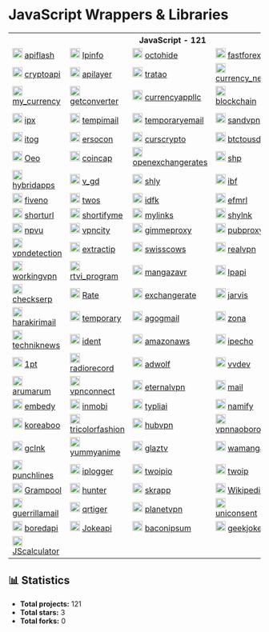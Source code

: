 # JavaScript Wrappers & Libraries


<table>
    <tr> <th colspan="5">JavaScript - 121</th> </tr>
    <tr>
      <td>
        <img src="https://apiflash.com/favicon.ico" height="20px" alt="apiflash" onerror="this.src='https://github.com/favicon.ico'">
        <a href="https://github.com/l0v3m0n3y/apiflash" target="_blank"> apiflash </a>
      </td>
      <td>
        <img src="https://ipinfo.io/favicon.ico" height="20px" alt="Ipinfo" onerror="this.src='https://github.com/favicon.ico'">
        <a href="https://github.com/l0v3m0n3y/Ipinfo" target="_blank"> Ipinfo </a>
      </td>
      <td>
        <img src="https://www.javascript.com/favicon.ico" height="20px" alt="octohide" onerror="this.src='https://github.com/favicon.ico'">
        <a href="https://github.com/l0v3m0n3y/octohide" target="_blank"> octohide </a>
      </td>
      <td>
        <img src="https://fastforex.io/favicon.ico" height="20px" alt="fastforex" onerror="this.src='https://github.com/favicon.ico'">
        <a href="https://github.com/l0v3m0n3y/fastforex" target="_blank"> fastforex </a>
      </td>
      <td>
        <img src="https://kursyvalut.info/favicon.ico" height="20px" alt="kursyvalut" onerror="this.src='https://github.com/favicon.ico'">
        <a href="https://github.com/l0v3m0n3y/kursyvalut" target="_blank"> kursyvalut </a>
      </td>
    </tr>
    <tr>
      <td>
        <img src="https://cryptoapi.biz/favicon.ico" height="20px" alt="cryptoapi" onerror="this.src='https://github.com/favicon.ico'">
        <a href="https://github.com/l0v3m0n3y/cryptoapi" target="_blank"> cryptoapi </a>
      </td>
      <td>
        <img src="https://apilayer.net/favicon.ico" height="20px" alt="apilayer" onerror="this.src='https://github.com/favicon.ico'">
        <a href="https://github.com/l0v3m0n3y/apilayer" target="_blank"> apilayer </a>
      </td>
      <td>
        <img src="https://tratao.com/favicon.ico" height="20px" alt="tratao" onerror="this.src='https://github.com/favicon.ico'">
        <a href="https://github.com/l0v3m0n3y/tratao" target="_blank"> tratao </a>
      </td>
      <td>
        <img src="https://currency-new.julien-millau.fr/favicon.ico" height="20px" alt="currency_new" onerror="this.src='https://github.com/favicon.ico'">
        <a href="https://github.com/l0v3m0n3y/currency_new" target="_blank"> currency_new </a>
      </td>
      <td>
        <img src="https://markets.ft.com/favicon.ico" height="20px" alt="markets_ft" onerror="this.src='https://github.com/favicon.ico'">
        <a href="https://github.com/l0v3m0n3y/markets_ft" target="_blank"> markets_ft </a>
      </td>
    </tr>
    <tr>
      <td>
        <img src="https://my-currency.io/favicon.ico" height="20px" alt="my_currency" onerror="this.src='https://github.com/favicon.ico'">
        <a href="https://github.com/l0v3m0n3y/my_currency" target="_blank"> my_currency </a>
      </td>
      <td>
        <img src="https://getconverter.org/favicon.ico" height="20px" alt="getconverter" onerror="this.src='https://github.com/favicon.ico'">
        <a href="https://github.com/l0v3m0n3y/getconverter" target="_blank"> getconverter </a>
      </td>
      <td>
        <img src="https://currencyappllc.com/favicon.ico" height="20px" alt="currencyappllc" onerror="this.src='https://github.com/favicon.ico'">
        <a href="https://github.com/l0v3m0n3y/currencyappllc" target="_blank"> currencyappllc </a>
      </td>
      <td>
        <img src="https://blockchain.info/favicon.ico" height="20px" alt="blockchain" onerror="this.src='https://github.com/favicon.ico'">
        <a href="https://github.com/l0v3m0n3y/blockchain" target="_blank"> blockchain </a>
      </td>
      <td>
        <img src="https://shikimori.one/favicon.ico" height="20px" alt="shikimori" onerror="this.src='https://github.com/favicon.ico'">
        <a href="https://github.com/l0v3m0n3y/shikimori" target="_blank"> shikimori </a>
      </td>
    </tr>
    <tr>
      <td>
        <img src="https://ipx.ac/favicon.ico" height="20px" alt="ipx" onerror="this.src='https://github.com/favicon.ico'">
        <a href="https://github.com/l0v3m0n3y/ipx" target="_blank"> ipx </a>
      </td>
      <td>
        <img src="https://tempimail.org/favicon.ico" height="20px" alt="tempimail" onerror="this.src='https://github.com/favicon.ico'">
        <a href="https://github.com/l0v3m0n3y/tempimail" target="_blank"> tempimail </a>
      </td>
      <td>
        <img src="https://www.javascript.com/favicon.ico" height="20px" alt="temporaryemail" onerror="this.src='https://github.com/favicon.ico'">
        <a href="https://github.com/l0v3m0n3y/temporaryemail" target="_blank"> temporaryemail </a>
      </td>
      <td>
        <img src="https://sandvpn.com/favicon.ico" height="20px" alt="sandvpn" onerror="this.src='https://github.com/favicon.ico'">
        <a href="https://github.com/l0v3m0n3y/sandvpn" target="_blank"> sandvpn </a>
      </td>
      <td>
        <img src="https://currencyrate.today/favicon.ico" height="20px" alt="currencyrate" onerror="this.src='https://github.com/favicon.ico'">
        <a href="https://github.com/l0v3m0n3y/currencyrate" target="_blank"> currencyrate </a>
      </td>
    </tr>
    <tr>
      <td>
        <img src="https://itog.by/favicon.ico" height="20px" alt="itog" onerror="this.src='https://github.com/favicon.ico'">
        <a href="https://github.com/l0v3m0n3y/itog" target="_blank"> itog </a>
      </td>
      <td>
        <img src="https://ersocon.net/favicon.ico" height="20px" alt="ersocon" onerror="this.src='https://github.com/favicon.ico'">
        <a href="https://github.com/l0v3m0n3y/ersocon" target="_blank"> ersocon </a>
      </td>
      <td>
        <img src="https://curscrypto.ru/favicon.ico" height="20px" alt="curscrypto" onerror="this.src='https://github.com/favicon.ico'">
        <a href="https://github.com/l0v3m0n3y/curscrypto" target="_blank"> curscrypto </a>
      </td>
      <td>
        <img src="https://www.javascript.com/favicon.ico" height="20px" alt="btctousd" onerror="this.src='https://github.com/favicon.ico'">
        <a href="https://github.com/l0v3m0n3y/btctousd" target="_blank"> btctousd </a>
      </td>
      <td>
        <img src="https://frankfurter.app/favicon.ico" height="20px" alt="frankfurter" onerror="this.src='https://github.com/favicon.ico'">
        <a href="https://github.com/l0v3m0n3y/frankfurter" target="_blank"> frankfurter </a>
      </td>
    </tr>
    <tr>
      <td>
        <img src="https://oeo.li/favicon.ico" height="20px" alt="Oeo" onerror="this.src='https://github.com/favicon.ico'">
        <a href="https://github.com/l0v3m0n3y/Oeo" target="_blank"> Oeo </a>
      </td>
      <td>
        <img src="https://coincap.io/favicon.ico" height="20px" alt="coincap" onerror="this.src='https://github.com/favicon.ico'">
        <a href="https://github.com/l0v3m0n3y/coincap" target="_blank"> coincap </a>
      </td>
      <td>
        <img src="https://openexchangerates.org/favicon.ico" height="20px" alt="openexchangerates" onerror="this.src='https://github.com/favicon.ico'">
        <a href="https://github.com/l0v3m0n3y/openexchangerates" target="_blank"> openexchangerates </a>
      </td>
      <td>
        <img src="https://shp.lol/favicon.ico" height="20px" alt="shp" onerror="this.src='https://github.com/favicon.ico'">
        <a href="https://github.com/l0v3m0n3y/shp" target="_blank"> shp </a>
      </td>
      <td>
        <img src="https://tny.im/favicon.ico" height="20px" alt="tny" onerror="this.src='https://github.com/favicon.ico'">
        <a href="https://github.com/l0v3m0n3y/tny" target="_blank"> tny </a>
      </td>
    </tr>
    <tr>
      <td>
        <img src="https://hybridapps.net/favicon.ico" height="20px" alt="hybridapps" onerror="this.src='https://github.com/favicon.ico'">
        <a href="https://github.com/l0v3m0n3y/hybridapps" target="_blank"> hybridapps </a>
      </td>
      <td>
        <img src="https://v.gd/favicon.ico" height="20px" alt="v_gd" onerror="this.src='https://github.com/favicon.ico'">
        <a href="https://github.com/l0v3m0n3y/v_gd" target="_blank"> v_gd </a>
      </td>
      <td>
        <img src="https://shly.link/favicon.ico" height="20px" alt="shly" onerror="this.src='https://github.com/favicon.ico'">
        <a href="https://github.com/l0v3m0n3y/shly" target="_blank"> shly </a>
      </td>
      <td>
        <img src="https://ibf.tw/favicon.ico" height="20px" alt="ibf" onerror="this.src='https://github.com/favicon.ico'">
        <a href="https://github.com/l0v3m0n3y/ibf" target="_blank"> ibf </a>
      </td>
      <td>
        <img src="https://ur0.cc/favicon.ico" height="20px" alt="urzero" onerror="this.src='https://github.com/favicon.ico'">
        <a href="https://github.com/l0v3m0n3y/urzero" target="_blank"> urzero </a>
      </td>
    </tr>
    <tr>
      <td>
        <img src="https://5ne.co/favicon.ico" height="20px" alt="fiveno" onerror="this.src='https://github.com/favicon.ico'">
        <a href="https://github.com/l0v3m0n3y/fiveno" target="_blank"> fiveno </a>
      </td>
      <td>
        <img src="https://2s.gg/favicon.ico" height="20px" alt="twos" onerror="this.src='https://github.com/favicon.ico'">
        <a href="https://github.com/l0v3m0n3y/twos" target="_blank"> twos </a>
      </td>
      <td>
        <img src="https://idfk.lol/favicon.ico" height="20px" alt="idfk" onerror="this.src='https://github.com/favicon.ico'">
        <a href="https://github.com/l0v3m0n3y/idfk" target="_blank"> idfk </a>
      </td>
      <td>
        <img src="https://www.efmrl.link/favicon.ico" height="20px" alt="efmrl" onerror="this.src='https://github.com/favicon.ico'">
        <a href="https://github.com/l0v3m0n3y/efmrl" target="_blank"> efmrl </a>
      </td>
      <td>
        <img src="https://l.muz.kr/favicon.ico" height="20px" alt="Muz" onerror="this.src='https://github.com/favicon.ico'">
        <a href="https://github.com/l0v3m0n3y/Muz" target="_blank"> Muz </a>
      </td>
    </tr>
    <tr>
      <td>
        <img src="https://shorturl.life/favicon.ico" height="20px" alt="shorturl" onerror="this.src='https://github.com/favicon.ico'">
        <a href="https://github.com/l0v3m0n3y/shorturl" target="_blank"> shorturl </a>
      </td>
      <td>
        <img src="https://shortifyme.co/favicon.ico" height="20px" alt="shortifyme" onerror="this.src='https://github.com/favicon.ico'">
        <a href="https://github.com/l0v3m0n3y/shortifyme" target="_blank"> shortifyme </a>
      </td>
      <td>
        <img src="https://mylinks.top/favicon.ico" height="20px" alt="mylinks" onerror="this.src='https://github.com/favicon.ico'">
        <a href="https://github.com/l0v3m0n3y/mylinks" target="_blank"> mylinks </a>
      </td>
      <td>
        <img src="https://shylnk.com/favicon.ico" height="20px" alt="shylnk" onerror="this.src='https://github.com/favicon.ico'">
        <a href="https://github.com/l0v3m0n3y/shylnk" target="_blank"> shylnk </a>
      </td>
      <td>
        <img src="https://refer.is/favicon.ico" height="20px" alt="refer" onerror="this.src='https://github.com/favicon.ico'">
        <a href="https://github.com/l0v3m0n3y/refer" target="_blank"> refer </a>
      </td>
    </tr>
    <tr>
      <td>
        <img src="https://geo.npvu.me/favicon.ico" height="20px" alt="npvu" onerror="this.src='https://github.com/favicon.ico'">
        <a href="https://github.com/l0v3m0n3y/npvu" target="_blank"> npvu </a>
      </td>
      <td>
        <img src="https://vpncity.com/favicon.ico" height="20px" alt="vpncity" onerror="this.src='https://github.com/favicon.ico'">
        <a href="https://github.com/l0v3m0n3y/vpncity" target="_blank"> vpncity </a>
      </td>
      <td>
        <img src="https://gimmeproxy.com/favicon.ico" height="20px" alt="gimmeproxy" onerror="this.src='https://github.com/favicon.ico'">
        <a href="https://github.com/l0v3m0n3y/gimmeproxy" target="_blank"> gimmeproxy </a>
      </td>
      <td>
        <img src="https://pubproxy.com/favicon.ico" height="20px" alt="pubproxy" onerror="this.src='https://github.com/favicon.ico'">
        <a href="https://github.com/l0v3m0n3y/pubproxy" target="_blank"> pubproxy </a>
      </td>
      <td>
        <img src="https://freeipapi.com/favicon.ico" height="20px" alt="freeipapi" onerror="this.src='https://github.com/favicon.ico'">
        <a href="https://github.com/l0v3m0n3y/freeipapi" target="_blank"> freeipapi </a>
      </td>
    </tr>
    <tr>
      <td>
        <img src="https://www.vpndetection.net/favicon.ico" height="20px" alt="vpndetection" onerror="this.src='https://github.com/favicon.ico'">
        <a href="https://github.com/l0v3m0n3y/vpndetection" target="_blank"> vpndetection </a>
      </td>
      <td>
        <img src="https://extractip.com/favicon.ico" height="20px" alt="extractip" onerror="this.src='https://github.com/favicon.ico'">
        <a href="https://github.com/l0v3m0n3y/extractip" target="_blank"> extractip </a>
      </td>
      <td>
        <img src="https://swisscows.com/favicon.ico" height="20px" alt="swisscows" onerror="this.src='https://github.com/favicon.ico'">
        <a href="https://github.com/l0v3m0n3y/swisscows" target="_blank"> swisscows </a>
      </td>
      <td>
        <img src="https://realvpn.space/favicon.ico" height="20px" alt="realvpn" onerror="this.src='https://github.com/favicon.ico'">
        <a href="https://github.com/l0v3m0n3y/realvpn" target="_blank"> realvpn </a>
      </td>
      <td>
        <img src="https://mybrowservpn.com/favicon.ico" height="20px" alt="mybrowservpn" onerror="this.src='https://github.com/favicon.ico'">
        <a href="https://github.com/l0v3m0n3y/mybrowservpn" target="_blank"> mybrowservpn </a>
      </td>
    </tr>
    <tr>
      <td>
        <img src="https://workingvpn.com/favicon.ico" height="20px" alt="workingvpn" onerror="this.src='https://github.com/favicon.ico'">
        <a href="https://github.com/l0v3m0n3y/workingvpn" target="_blank"> workingvpn </a>
      </td>
      <td>
        <img src="https://www.javascript.com/favicon.ico" height="20px" alt="rtvi_program" onerror="this.src='https://github.com/favicon.ico'">
        <a href="https://github.com/l0v3m0n3y/rtvi_program" target="_blank"> rtvi_program </a>
      </td>
      <td>
        <img src="https://mangazavr.ru/favicon.ico" height="20px" alt="mangazavr" onerror="this.src='https://github.com/favicon.ico'">
        <a href="https://github.com/l0v3m0n3y/mangazavr" target="_blank"> mangazavr </a>
      </td>
      <td>
        <img src="https://ipapi.co/favicon.ico" height="20px" alt="Ipapi" onerror="this.src='https://github.com/favicon.ico'">
        <a href="https://github.com/l0v3m0n3y/Ipapi" target="_blank"> Ipapi </a>
      </td>
      <td>
        <img src="https://addon.dnslytics.net/favicon.ico" height="20px" alt="dnslytics" onerror="this.src='https://github.com/favicon.ico'">
        <a href="https://github.com/l0v3m0n3y/dnslytics" target="_blank"> dnslytics </a>
      </td>
    </tr>
    <tr>
      <td>
        <img src="https://checkserp.com/favicon.ico" height="20px" alt="checkserp" onerror="this.src='https://github.com/favicon.ico'">
        <a href="https://github.com/l0v3m0n3y/checkserp" target="_blank"> checkserp </a>
      </td>
      <td>
        <img src="https://rate-api.oeo.li/favicon.ico" height="20px" alt="Rate" onerror="this.src='https://github.com/favicon.ico'">
        <a href="https://github.com/l0v3m0n3y/Rate" target="_blank"> Rate </a>
      </td>
      <td>
        <img src="https://www.exchangerate-api.com/favicon.ico" height="20px" alt="exchangerate" onerror="this.src='https://github.com/favicon.ico'">
        <a href="https://github.com/l0v3m0n3y/exchangerate" target="_blank"> exchangerate </a>
      </td>
      <td>
        <img src="https://jarvis.cx/favicon.ico" height="20px" alt="jarvis" onerror="this.src='https://github.com/favicon.ico'">
        <a href="https://github.com/l0v3m0n3y/jarvis" target="_blank"> jarvis </a>
      </td>
      <td>
        <img src="https://tempmail.altmails.com/favicon.ico" height="20px" alt="altmails" onerror="this.src='https://github.com/favicon.ico'">
        <a href="https://github.com/l0v3m0n3y/altmails" target="_blank"> altmails </a>
      </td>
    </tr>
    <tr>
      <td>
        <img src="https://harakirimail.com/favicon.ico" height="20px" alt="harakirimail" onerror="this.src='https://github.com/favicon.ico'">
        <a href="https://github.com/l0v3m0n3y/harakirimail" target="_blank"> harakirimail </a>
      </td>
      <td>
        <img src="https://temporary-mail.net/favicon.ico" height="20px" alt="temporary" onerror="this.src='https://github.com/favicon.ico'">
        <a href="https://github.com/l0v3m0n3y/temporary" target="_blank"> temporary </a>
      </td>
      <td>
        <img src="https://agogmail.com/favicon.ico" height="20px" alt="agogmail" onerror="this.src='https://github.com/favicon.ico'">
        <a href="https://github.com/l0v3m0n3y/agogmail" target="_blank"> agogmail </a>
      </td>
      <td>
        <img src="https://zona.plus/favicon.ico" height="20px" alt="zona" onerror="this.src='https://github.com/favicon.ico'">
        <a href="https://github.com/l0v3m0n3y/zona" target="_blank"> zona </a>
      </td>
      <td>
        <img src="https://www.javascript.com/favicon.ico" height="20px" alt="Aigenerator" onerror="this.src='https://github.com/favicon.ico'">
        <a href="https://github.com/l0v3m0n3y/Aigenerator" target="_blank"> Aigenerator </a>
      </td>
    </tr>
    <tr>
      <td>
        <img src="https://techniknews.net/favicon.ico" height="20px" alt="techniknews" onerror="this.src='https://github.com/favicon.ico'">
        <a href="https://github.com/l0v3m0n3y/techniknews" target="_blank"> techniknews </a>
      </td>
      <td>
        <img src="https://ident.me/favicon.ico" height="20px" alt="ident" onerror="this.src='https://github.com/favicon.ico'">
        <a href="https://github.com/l0v3m0n3y/ident" target="_blank"> ident </a>
      </td>
      <td>
        <img src="https://checkip.amazonaws.com/apple-touch-icon.png" height="20px" alt="amazonaws" onerror="this.src='https://github.com/favicon.ico'">
        <a href="https://github.com/l0v3m0n3y/amazonaws" target="_blank"> amazonaws </a>
      </td>
      <td>
        <img src="https://ipecho.net/favicon.ico" height="20px" alt="ipecho" onerror="this.src='https://github.com/favicon.ico'">
        <a href="https://github.com/l0v3m0n3y/ipecho" target="_blank"> ipecho </a>
      </td>
      <td>
        <img src="https://owo.vc/favicon.ico" height="20px" alt="owo" onerror="this.src='https://github.com/favicon.ico'">
        <a href="https://github.com/l0v3m0n3y/owo" target="_blank"> owo </a>
      </td>
    </tr>
    <tr>
      <td>
        <img src="https://1pt.co/favicon.ico" height="20px" alt="1pt" onerror="this.src='https://github.com/favicon.ico'">
        <a href="https://github.com/l0v3m0n3y/1pt" target="_blank"> 1pt </a>
      </td>
      <td>
        <img src="https://radiorecord.ru/favicon.ico" height="20px" alt="radiorecord" onerror="this.src='https://github.com/favicon.ico'">
        <a href="https://github.com/l0v3m0n3y/radiorecord" target="_blank"> radiorecord </a>
      </td>
      <td>
        <img src="https://geo.adwolf.ru/favicon.ico" height="20px" alt="adwolf" onerror="this.src='https://github.com/favicon.ico'">
        <a href="https://github.com/l0v3m0n3y/adwolf" target="_blank"> adwolf </a>
      </td>
      <td>
        <img src="https://iplookup.vvdev.ru/favicon.ico" height="20px" alt="vvdev" onerror="this.src='https://github.com/favicon.ico'">
        <a href="https://github.com/l0v3m0n3y/vvdev" target="_blank"> vvdev </a>
      </td>
      <td>
        <img src="https://europaplus.ru/favicon.ico" height="20px" alt="europaplus" onerror="this.src='https://github.com/favicon.ico'">
        <a href="https://github.com/l0v3m0n3y/europaplus" target="_blank"> europaplus </a>
      </td>
    </tr>
    <tr>
      <td>
        <img src="https://arumarum.com/favicon.ico" height="20px" alt="arumarum" onerror="this.src='https://github.com/favicon.ico'">
        <a href="https://github.com/l0v3m0n3y/arumarum" target="_blank"> arumarum </a>
      </td>
      <td>
        <img src="https://www.javascript.com/favicon.ico" height="20px" alt="vpnconnect" onerror="this.src='https://github.com/favicon.ico'">
        <a href="https://github.com/l0v3m0n3y/vpnconnect" target="_blank"> vpnconnect </a>
      </td>
      <td>
        <img src="https://eternalvpn.me/favicon.ico" height="20px" alt="eternalvpn" onerror="this.src='https://github.com/favicon.ico'">
        <a href="https://github.com/l0v3m0n3y/eternalvpn" target="_blank"> eternalvpn </a>
      </td>
      <td>
        <img src="https://mail.gw/favicon.ico" height="20px" alt="mail" onerror="this.src='https://github.com/favicon.ico'">
        <a href="https://github.com/l0v3m0n3y/mail" target="_blank"> mail </a>
      </td>
      <td>
        <img src="https://www.linshi-email.com/favicon.ico" height="20px" alt="linshi" onerror="this.src='https://github.com/favicon.ico'">
        <a href="https://github.com/l0v3m0n3y/linshi" target="_blank"> linshi </a>
      </td>
    </tr>
    <tr>
      <td>
        <img src="https://embedy.cc/favicon.ico" height="20px" alt="embedy" onerror="this.src='https://github.com/favicon.ico'">
        <a href="https://github.com/l0v3m0n3y/embedy" target="_blank"> embedy </a>
      </td>
      <td>
        <img src="https://cmp.inmobi.com/favicon.ico" height="20px" alt="inmobi" onerror="this.src='https://github.com/favicon.ico'">
        <a href="https://github.com/l0v3m0n3y/inmobi" target="_blank"> inmobi </a>
      </td>
      <td>
        <img src="https://typli.ai/favicon.ico" height="20px" alt="typliai" onerror="this.src='https://github.com/favicon.ico'">
        <a href="https://github.com/l0v3m0n3y/typliai" target="_blank"> typliai </a>
      </td>
      <td>
        <img src="https://namify.tech/favicon.ico" height="20px" alt="namify" onerror="this.src='https://github.com/favicon.ico'">
        <a href="https://github.com/l0v3m0n3y/namify" target="_blank"> namify </a>
      </td>
      <td>
        <img src="https://kpopvisage.com/favicon.ico" height="20px" alt="kpopvisage" onerror="this.src='https://github.com/favicon.ico'">
        <a href="https://github.com/l0v3m0n3y/kpopvisage" target="_blank"> kpopvisage </a>
      </td>
    </tr>
    <tr>
      <td>
        <img src="https://www.koreaboo.com/favicon.ico" height="20px" alt="koreaboo" onerror="this.src='https://github.com/favicon.ico'">
        <a href="https://github.com/l0v3m0n3y/koreaboo" target="_blank"> koreaboo </a>
      </td>
      <td>
        <img src="https://tricolorfashion.com/favicon.ico" height="20px" alt="tricolorfashion" onerror="this.src='https://github.com/favicon.ico'">
        <a href="https://github.com/l0v3m0n3y/tricolorfashion" target="_blank"> tricolorfashion </a>
      </td>
      <td>
        <img src="https://hub-vpn.com/favicon.ico" height="20px" alt="hubvpn" onerror="this.src='https://github.com/favicon.ico'">
        <a href="https://github.com/l0v3m0n3y/hubvpn" target="_blank"> hubvpn </a>
      </td>
      <td>
        <img src="https://vpn-naoborot.online/favicon.ico" height="20px" alt="vpnnaoborot" onerror="this.src='https://github.com/favicon.ico'">
        <a href="https://github.com/l0v3m0n3y/vpnnaoborot" target="_blank"> vpnnaoborot </a>
      </td>
      <td>
        <img src="https://troywell.org/favicon.ico" height="20px" alt="troywell" onerror="this.src='https://github.com/favicon.ico'">
        <a href="https://github.com/l0v3m0n3y/troywell" target="_blank"> troywell </a>
      </td>
    </tr>
    <tr>
      <td>
        <img src="https://gclnk.com/favicon.ico" height="20px" alt="gclnk" onerror="this.src='https://github.com/favicon.ico'">
        <a href="https://github.com/l0v3m0n3y/gclnk" target="_blank"> gclnk </a>
      </td>
      <td>
        <img src="https://yummyani.me/favicon.ico" height="20px" alt="yummyanime" onerror="this.src='https://github.com/favicon.ico'">
        <a href="https://github.com/l0v3m0n3y/yummyanime" target="_blank"> yummyanime </a>
      </td>
      <td>
        <img src="https://glaz.tv/favicon.ico" height="20px" alt="glaztv" onerror="this.src='https://github.com/favicon.ico'">
        <a href="https://github.com/l0v3m0n3y/glaztv" target="_blank"> glaztv </a>
      </td>
      <td>
        <img src="https://wamanga.ru/favicon.ico" height="20px" alt="wamanga" onerror="this.src='https://github.com/favicon.ico'">
        <a href="https://github.com/l0v3m0n3y/wamanga" target="_blank"> wamanga </a>
      </td>
      <td>
        <img src="https://waa.ai/favicon.ico" height="20px" alt="waaai" onerror="this.src='https://github.com/favicon.ico'">
        <a href="https://github.com/l0v3m0n3y/waaai" target="_blank"> waaai </a>
      </td>
    </tr>
    <tr>
      <td>
        <img src="https://punchlines.ai/favicon.ico" height="20px" alt="punchlines" onerror="this.src='https://github.com/favicon.ico'">
        <a href="https://github.com/l0v3m0n3y/punchlines" target="_blank"> punchlines </a>
      </td>
      <td>
        <img src="https://iplogger.org/favicon.ico" height="20px" alt="iplogger" onerror="this.src='https://github.com/favicon.ico'">
        <a href="https://github.com/l0v3m0n3y/iplogger" target="_blank"> iplogger </a>
      </td>
      <td>
        <img src="https://2ip.io/favicon.ico" height="20px" alt="twoipio" onerror="this.src='https://github.com/favicon.ico'">
        <a href="https://github.com/l0v3m0n3y/twoipio" target="_blank"> twoipio </a>
      </td>
      <td>
        <img src="https://2ip.me/favicon.ico" height="20px" alt="twoip" onerror="this.src='https://github.com/favicon.ico'">
        <a href="https://github.com/l0v3m0n3y/twoip" target="_blank"> twoip </a>
      </td>
      <td>
        <img src="https://toncenter.com/favicon.ico" height="20px" alt="toncenter" onerror="this.src='https://github.com/favicon.ico'">
        <a href="https://github.com/l0v3m0n3y/toncenter" target="_blank"> toncenter </a>
      </td>
    </tr>
    <tr>
      <td>
        <img src="https://gramcoin.org/favicon.ico" height="20px" alt="Grampool" onerror="this.src='https://github.com/favicon.ico'">
        <a href="https://github.com/l0v3m0n3y/Grampool" target="_blank"> Grampool </a>
      </td>
      <td>
        <img src="https://hunter.io/favicon.ico" height="20px" alt="hunter" onerror="this.src='https://github.com/favicon.ico'">
        <a href="https://github.com/l0v3m0n3y/hunter" target="_blank"> hunter </a>
      </td>
      <td>
        <img src="https://skrapp.io/favicon.ico" height="20px" alt="skrapp" onerror="this.src='https://github.com/favicon.ico'">
        <a href="https://github.com/l0v3m0n3y/skrapp" target="_blank"> skrapp </a>
      </td>
      <td>
        <img src="https://wikipedia.org/favicon.ico" height="20px" alt="Wikipedia" onerror="this.src='https://github.com/favicon.ico'">
        <a href="https://github.com/l0v3m0n3y/Wikipedia" target="_blank"> Wikipedia </a>
      </td>
      <td>
        <img src="https://airbet.io/favicon.ico" height="20px" alt="airbet" onerror="this.src='https://github.com/favicon.ico'">
        <a href="https://github.com/l0v3m0n3y/airbet" target="_blank"> airbet </a>
      </td>
    </tr>
    <tr>
      <td>
        <img src="https://guerrillamail.com/favicon.ico" height="20px" alt="guerrillamail" onerror="this.src='https://github.com/favicon.ico'">
        <a href="https://github.com/l0v3m0n3y/guerrillamail" target="_blank"> guerrillamail </a>
      </td>
      <td>
        <img src="https://qrtiger.com/favicon.ico" height="20px" alt="qrtiger" onerror="this.src='https://github.com/favicon.ico'">
        <a href="https://github.com/l0v3m0n3y/qrtiger" target="_blank"> qrtiger </a>
      </td>
      <td>
        <img src="https://www.javascript.com/favicon.ico" height="20px" alt="planetvpn" onerror="this.src='https://github.com/favicon.ico'">
        <a href="https://github.com/l0v3m0n3y/planetvpn" target="_blank"> planetvpn </a>
      </td>
      <td>
        <img src="https://cmp.uniconsent.com/favicon.ico" height="20px" alt="uniconsent" onerror="this.src='https://github.com/favicon.ico'">
        <a href="https://github.com/l0v3m0n3y/uniconsent" target="_blank"> uniconsent </a>
      </td>
      <td>
        <img src="https://tinysrc.me/favicon.ico" height="20px" alt="tinysrc" onerror="this.src='https://github.com/favicon.ico'">
        <a href="https://github.com/l0v3m0n3y/tinysrc" target="_blank"> tinysrc </a>
      </td>
    </tr>
    <tr>
      <td>
        <img src="https://boredapi.com/favicon.ico" height="20px" alt="boredapi" onerror="this.src='https://github.com/favicon.ico'">
        <a href="https://github.com/l0v3m0n3y/boredapi" target="_blank"> boredapi </a>
      </td>
      <td>
        <img src="https://official-joke-api.appspot.com/favicon.ico" height="20px" alt="Jokeapi" onerror="this.src='https://github.com/favicon.ico'">
        <a href="https://github.com/l0v3m0n3y/Jokeapi" target="_blank"> Jokeapi </a>
      </td>
      <td>
        <img src="https://baconipsum.com/favicon.ico" height="20px" alt="baconipsum" onerror="this.src='https://github.com/favicon.ico'">
        <a href="https://github.com/l0v3m0n3y/baconipsum" target="_blank"> baconipsum </a>
      </td>
      <td>
        <img src="https://geek-jokes.sameerkumar.website/favicon.ico" height="20px" alt="geekjokes" onerror="this.src='https://github.com/favicon.ico'">
        <a href="https://github.com/l0v3m0n3y/geekjokes" target="_blank"> geekjokes </a>
      </td>
      <td>
        <img src="https://kitsu.io/favicon.ico" height="20px" alt="kitsu" onerror="this.src='https://github.com/favicon.ico'">
        <a href="https://github.com/l0v3m0n3y/kitsu" target="_blank"> kitsu </a>
      </td>
    </tr>
    <tr>
      <td>
        <img src="https://www.javascript.com/favicon.ico" height="20px" alt="JScalculator" onerror="this.src='https://github.com/favicon.ico'">
        <a href="https://github.com/l0v3m0n3y/JScalculator" target="_blank"> JScalculator </a>
      </td>
    </tr>
</table>


## 📊 Statistics

- **Total projects:** 121
- **Total stars:** 3
- **Total forks:** 0
